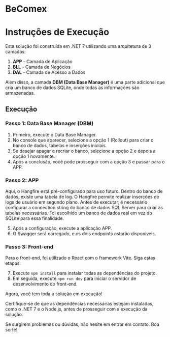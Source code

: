 # BeComex

# Instruções de Execução

Esta solução foi construída em .NET 7 utilizando uma arquitetura de 3 camadas:

1. **APP** - Camada de Aplicação
2. **BLL** - Camada de Negócios
3. **DAL** - Camada de Acesso a Dados

Além disso, a camada **DBM (Data Base Manager)** é uma parte adicional que cria um banco de dados SQLite, onde todas as informações são armazenadas.

## Execução

### Passo 1: Data Base Manager (DBM)

1. Primeiro, execute o Data Base Manager.
2. No console que aparecer, selecione a opção 1 (Rollout) para criar o banco de dados, tabelas e inserções iniciais.
3. Se desejar apagar e recriar o banco, selecione a opção 2 e depois a opção 1 novamente.
4. Após a conclusão, você pode prosseguir com a opção 3 e passar para o APP.

### Passo 2: APP

Aqui, o Hangfire está pré-configurado para uso futuro. Dentro do banco de dados, existe uma tabela de log. O Hangfire permite realizar inserções de logs de usuário em segundo plano. Antes de executar, é necessário configurar a connection string do banco de dados SQL Server para criar as tabelas necessárias. Foi escolhido um banco de dados real em vez do SQLite para essa finalidade.

5. Após a configuração, execute a aplicação APP.
6. O Swagger será carregado, e os dois endpoints estarão disponíveis.

### Passo 3: Front-end

Para o front-end, foi utilizado o React com o framework Vite. Siga estas etapas:

7. Execute `npm install` para instalar todas as dependências do projeto.
8. Em seguida, execute `npm run dev` para iniciar o servidor de desenvolvimento do front-end.

Agora, você tem toda a solução em execução!

Certifique-se de que as dependências necessárias estejam instaladas, como o .NET 7 e o Node.js, antes de prosseguir com a execução da solução.

Se surgirem problemas ou dúvidas, não hesite em entrar em contato. Boa sorte!
